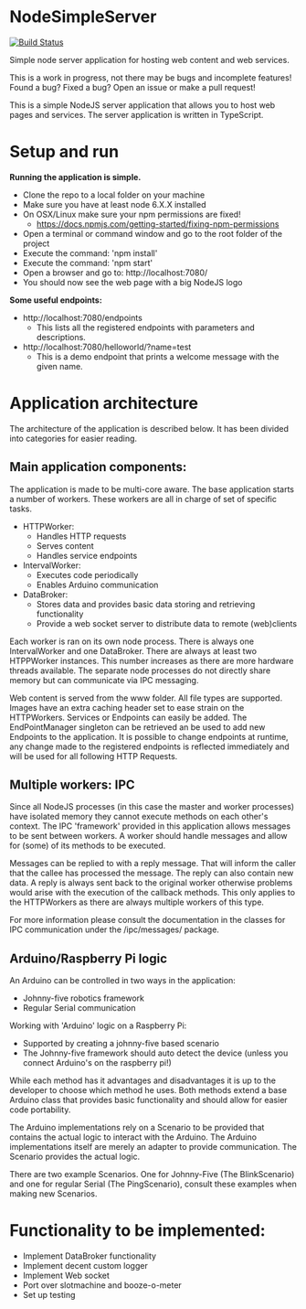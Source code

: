 # NodeSimpleServer

[![Build Status](https://travis-ci.org/ordina-jworks/NodeSimpleServer.svg?branch=master)](https://travis-ci.org/ordina-jworks/NodeSimpleServer)

Simple node server application for hosting web content and web services.

This is a work in progress, not there may be bugs and incomplete features! 
Found a bug? Fixed a bug? Open an issue or make a pull request!

This is a simple NodeJS server application that allows you to host web pages and services.
The server application is written in TypeScript.


**Setup and run**
=================

**Running the application is simple.**

- Clone the repo to a local folder on your machine
- Make sure you have at least node 6.X.X installed
- On OSX/Linux make sure your npm permissions are fixed!
  - https://docs.npmjs.com/getting-started/fixing-npm-permissions
- Open a terminal or command window and go to the root folder of the project
- Execute the command: 'npm install'
- Execute the command: 'npm start'
- Open a browser and go to: http://localhost:7080/
- You should now see the web page with a big NodeJS logo

**Some useful endpoints:**

- http://localhost:7080/endpoints
  - This lists all the registered endpoints with parameters and descriptions.
- http://localhost:7080/helloworld/?name=test
  - This is a demo endpoint that prints a welcome message with the given name.

**Application architecture**
============================
The architecture of the application is described below. It has been divided into categories for easier reading.


**Main application components:**
--------------------------------
The application is made to be multi-core aware. The base application starts a number of workers.
These workers are all in charge of set of specific tasks.

- HTTPWorker:
  - Handles HTTP requests
  - Serves content
  - Handles service endpoints
- IntervalWorker:
  - Executes code periodically
  - Enables Arduino communication
- DataBroker:
  - Stores data and provides basic data storing and retrieving functionality
  - Provide a web socket server to distribute data to remote (web)clients
  
Each worker is ran on its own node process. There is always one IntervalWorker and one DataBroker.
There are always at least two HTPPWorker instances. This number increases as there are more hardware threads available.
The separate node processes do not directly share memory but can communicate via IPC messaging.

Web content is served from the www folder. All file types are supported. Images have an extra caching header set to ease strain on the HTTPWorkers.
Services or Endpoints can easily be added. The EndPointManager singleton can be retrieved an be used to add new Endpoints to the application.
It is possible to change endpoints at runtime, any change made to the registered endpoints is reflected immediately and will be used for all following
HTTP Requests.

**Multiple workers: IPC**
-------------------------
Since all NodeJS processes (in this case the master and worker processes) have isolated memory they cannot execute methods on each other's context.
The IPC 'framework' provided in this application allows messages to be sent between workers. A worker should handle messages and allow for (some)
of its methods to be executed.

Messages can be replied to with a reply message. That will inform the caller that the callee has processed the message. The reply can also contain new data.
A reply is always sent back to the original worker otherwise problems would arise with the execution of the callback methods. This only applies to the HTTPWorkers 
as there are always multiple workers of this type.

For more information please consult the documentation in the classes for IPC communication under the /ipc/messages/ package.

**Arduino/Raspberry Pi logic**
------------------------------
An Arduino can be controlled in two ways in the application:
- Johnny-five robotics framework
- Regular Serial communication

Working with 'Arduino' logic on a Raspberry Pi:
- Supported by creating a johnny-five based scenario
- The Johnny-five framework should auto detect the device (unless you connect Arduino's on the raspberry pi!)

While each method has it advantages and disadvantages it is up to the developer to choose which method he uses.
Both methods extend a base Arduino class that provides basic functionality and should allow for easier code portability.

The Arduino implementations rely on a Scenario to be provided that contains the actual logic to interact with the Arduino.
The Arduino implementations itself are merely an adapter to provide communication. The Scenario provides the actual logic.

There are two example Scenarios. One for Johnny-Five (The BlinkScenario) and one for regular Serial (The PingScenario),
consult these examples when making new Scenarios.


**Functionality to be implemented:**
====================================
- Implement DataBroker functionality
- Implement decent custom logger
- Implement Web socket
- Port over slotmachine and booze-o-meter
- Set up testing